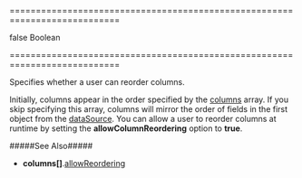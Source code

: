===========================================================================
<!--default-->false<!--/default-->
<!--type-->Boolean<!--/type-->
===========================================================================

<!--shortDescription-->
Specifies whether a user can reorder columns.
<!--/shortDescription-->

<!--fullDescription-->
Initially, columns appear in the order specified by the [columns]({basewidgetpath}/Configuration/columns/) array. If you skip specifying this array, columns will mirror the order of fields in the first object from the [dataSource]({basewidgetpath}/Configuration/#dataSource). You can allow a user to reorder columns at runtime by setting the **allowColumnReordering** option to **true**.

#####See Also#####
- **columns[]**.[allowReordering]({basewidgetpath}/Configuration/columns/#allowReordering)
<!--/fullDescription-->
